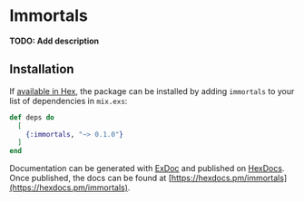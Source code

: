 # Immortals

**TODO: Add description**

## Installation

If [available in Hex](https://hex.pm/docs/publish), the package can be installed
by adding `immortals` to your list of dependencies in `mix.exs`:

```elixir
def deps do
  [
    {:immortals, "~> 0.1.0"}
  ]
end
```

Documentation can be generated with [ExDoc](https://github.com/elixir-lang/ex_doc)
and published on [HexDocs](https://hexdocs.pm). Once published, the docs can
be found at [https://hexdocs.pm/immortals](https://hexdocs.pm/immortals).

